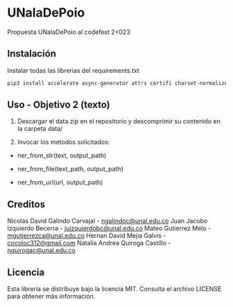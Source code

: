 # UNalaDePoio

Propuesta UNalaDePoio al codefest 2<023

## Instalación

Instalar todas las librerìas del requirements.txt

```bash
pip3 install accelerate async-generator attrs certifi charset-normalizer et-xmlfile exceptiongroup filelock fsspec h11 huggingface-hub idna joblib numpy openpyxl packaging pandas Pillow psutil PySocks python-dateutil python-dotenv pytz PyYAML regex requests scikit-learn scipy selenium six sniffio sortedcontainers threadpoolctl tokenizers torch torchaudio torchvision tqdm transformers trio trio-websocket typing_extensions tzdata urllib3 webdriver-manager wsproto

```


## Uso - Objetivo 2 (texto)

1) Descargar el data.zip en el repositorio y descomprimir su contenido en la carpeta data/

2) Invocar los metodos solicitados:

 - ner_from_str(text, output_path) 

 - ner_from_file(text_path, output_path) 

 - ner_from_url(url, output_path) 


## Creditos

Nicolas David Galindo Carvajal - ngalindoc@unal.edu.co
Juan Jacobo Izquierdo Becerra - juizquierdobc@unal.edu.co
Mateo Gutierrez Melo - mgutierrezca@unal.edu.co
Hernan David Mejia Galvis - cocoloc312@gmail.com
Natalia Andrea Quiroga Castillo - nquirogac@unal.edu.co

## Licencia

Esta librería se distribuye bajo la licencia MIT. Consulta el archivo LICENSE para obtener más información.
